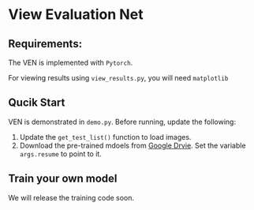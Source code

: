# View Evaluation Net

## Requirements:
The VEN is implemented with ```Pytorch```.

For viewing results using ```view_results.py```, you will need ```matplotlib```


## Qucik Start

VEN is demonstrated in ```demo.py```. Before running, update the following:

1. Update the ```get_test_list()``` function to load images.
2. Download the pre-trained mdoels from [Google Drvie][downloadId]. Set the variable ```args.resume``` to point to it.


[downloadId]:https://drive.google.com/open?id=1IXBtvwn8fMCmDRczQExIR3ZSDhinoqbi

## Train your own model
We will release the training code soon.


<!--Requirement:
Tensorflow 1.3

Will update details soon-->
